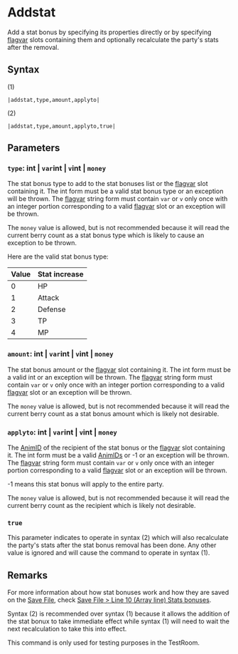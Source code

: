 # Addstat

Add a stat bonus by specifying its properties directly or by specifying [flagvar](../../Flags%20arrays/flagvar.md) slots containing them and optionally recalculate the party's stats after the removal.

## Syntax

(1)

````
|addstat,type,amount,applyto|
````

(2)

````
|addstat,type,amount,applyto,true|
````

## Parameters

### `type`: int | `var`int | `v`int | `money`

The stat bonus type to add to the stat bonuses list or the [flagvar](../../Flags%20arrays/flagvar.md) slot containing it. The int form must be a valid stat bonus type or an exception will be thrown. The [flagvar](../../Flags%20arrays/flagvar.md) string form must contain `var` or `v` only once with an integer portion corresponding to a valid [flagvar](../../Flags%20arrays/flagvar.md) slot or an exception will be thrown. 

The `money` value is allowed, but is not recommended because it will read the current berry count as a stat bonus type which is likely to cause an exception to be thrown.

Here are the valid stat bonus type:

|Value|Stat increase|
|-----|-------------|
|0|HP|
|1|Attack|
|2|Defense|
|3|TP|
|4|MP|

### `amount`: int | `var`int | `v`int | `money`

The stat bonus amount or the [flagvar](../../Flags%20arrays/flagvar.md) slot containing it. The int form must be a valid int or an exception will be thrown. The [flagvar](../../Flags%20arrays/flagvar.md) string form must contain `var` or `v` only once with an integer portion corresponding to a valid [flagvar](../../Flags%20arrays/flagvar.md) slot or an exception will be thrown. 

The `money` value is allowed, but is not recommended because it will read the current berry count as a stat bonus amount which is likely not desirable.

### `applyto`: int | `var`int | `v`int | `money`

The [AnimID](../../Enums%20and%20IDs/AnimIDs.md) of the recipient of the stat bonus or the [flagvar](../../Flags%20arrays/flagvar.md) slot containing it. The int form must be a valid [AnimIDs](../../Enums%20and%20IDs/AnimIDs.md) or -1 or an exception will be thrown. The [flagvar](../../Flags%20arrays/flagvar.md) string form must contain `var` or `v` only once with an integer portion corresponding to a valid [flagvar](../../Flags%20arrays/flagvar.md) slot or an exception will be thrown. 

-1 means this stat bonus will apply to the entire party.

The `money` value is allowed, but is not recommended because it will read the current berry count as the recipient which is likely not desirable.

### `true`

This parameter indicates to operate in syntax (2) which will also recalculate the party's stats after the stat bonus removal has been done. Any other value is ignored and will cause the command to operate in syntax (1).

## Remarks

For more information about how stat bonuses work and how they are saved on the [Save File](../../External%20data%20format/Save%20File.md), check [Save File > Line 10 (Array line) Stats bonuses](../../External%20data%20format/Save%20File.md#line-10-array-line-stats-bonuses).

Syntax (2) is recommended over syntax (1) because it allows the addition of the stat bonux to take immediate effect while syntax (1) will need to wait the next recalculation to take this into effect.

This command is only used for testing purposes in the TestRoom.

